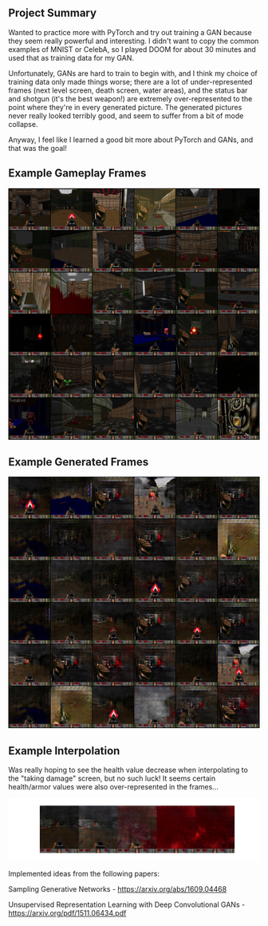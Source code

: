 ## Project Summary

Wanted to practice more with PyTorch and try out training a GAN because they seem really powerful and interesting.  I didn't want to copy the common examples of MNIST or CelebA, so I played DOOM for about 30 minutes and used that as training data for my GAN.

Unfortunately, GANs are hard to train to begin with, and I think my choice of training data only made things worse; there are a lot of under-represented frames (next level screen, death screen, water areas), and the status bar and shotgun (it's the best weapon!) are extremely over-represented to the point where they're in every generated picture.  The generated pictures never really looked terribly good, and seem to suffer from a bit of mode collapse.

Anyway, I feel like I learned a good bit more about PyTorch and GANs, and that was the goal!

## Example Gameplay Frames

![Real Frames](img/real_frames.png)

## Example Generated Frames

![Generated Frames](img/fake_frames_after_epoch_45.png)

## Example Interpolation

Was really hoping to see the health value decrease when interpolating to the "taking damage" screen, but no such luck!  It seems certain health/armor values were also over-represented in the frames...

![Interpolation](img/interpolate.png)



Implemented ideas from the following papers:

Sampling Generative Networks - https://arxiv.org/abs/1609.04468

Unsupervised Representation Learning with Deep Convolutional GANs - https://arxiv.org/pdf/1511.06434.pdf
